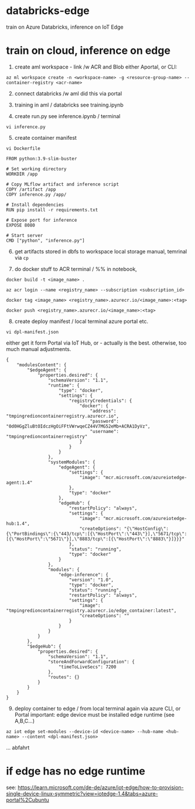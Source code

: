 # databricks-edge
train on Azure Databricks, inference on IoT Edge

# train on cloud, inference on edge

1. create aml workspace - link /w ACR and Blob
either Aportal, or CLI:

```
az ml workspace create -n <workspace-name> -g <resource-group-name> --container-registry <acr-name>
```

2. connect databricks /w aml
did this via portal 
 
3. training in aml / databricks
see training.ipynb

4. create run.py
see inference.ipynb / terminal 

```
vi inference.py
``` 

5. create container manifest

```
vi Dockerfile
```

```
FROM python:3.9-slim-buster

# Set working directory
WORKDIR /app

# Copy MLflow artifact and inference script
COPY /artifact /app
COPY inference.py /app/

# Install dependencies
RUN pip install -r requirements.txt

# Expose port for inference
EXPOSE 8080

# Start server
CMD ["python", "inference.py"]
```

6. get artifacts stored in dbfs to workspace local storage 
manual, temrinal via ```cp```

7. do docker stuff to ACR
terminal / %% in notebook, 

```
docker build -t <image_name> .
```

```
az acr login --name <registry_name> --subscription <subscription_id>
```

```
docker tag <image_name> <registry_name>.azurecr.io/<image_name>:<tag>
```

```
docker push <registry_name>.azurecr.io/<image_name>:<tag>
```

8. create deploy manifest / local terminal  azure portal etc.  

```
vi dpl-manifest.json
```

either get it form Portal via IoT Hub, or - actually is the best. otherwise, too much manual adjustments. 

```
{
    "modulesContent": {
        "$edgeAgent": {
            "properties.desired": {
                "schemaVersion": "1.1",
                "runtime": {
                    "type": "docker",
                    "settings": {
                        "registryCredentials": {
                            "docker": {
                                "address": "tmpingredioncontainerregistry.azurecr.io",
                                "password": "0d0HGgZluBtOIdczHgOiFFtVWrwqeCZ44V7MG52eMb+ACRA1DyVz",
                                "username": "tmpingredioncontainerregistry"
                            }
                        }
                    }
                },
                "systemModules": {
                    "edgeAgent": {
                        "settings": {
                            "image": "mcr.microsoft.com/azureiotedge-agent:1.4"
                        },
                        "type": "docker"
                    },
                    "edgeHub": {
                        "restartPolicy": "always",
                        "settings": {
                            "image": "mcr.microsoft.com/azureiotedge-hub:1.4",
                            "createOptions": "{\"HostConfig\":{\"PortBindings\":{\"443/tcp\":[{\"HostPort\":\"443\"}],\"5671/tcp\":[{\"HostPort\":\"5671\"}],\"8883/tcp\":[{\"HostPort\":\"8883\"}]}}}"
                        },
                        "status": "running",
                        "type": "docker"
                    }
                },
                "modules": {
                    "edge-inference": {
                        "version": "1.0",
                        "type": "docker",
                        "status": "running",
                        "restartPolicy": "always",
                        "settings": {
                            "image": "tmpingredioncontainerregistry.azurecr.io/edge_container:latest",
                            "createOptions": ""
                        }
                    }
                }
            }
        },
        "$edgeHub": {
            "properties.desired": {
                "schemaVersion": "1.1",
                "storeAndForwardConfiguration": {
                    "timeToLiveSecs": 7200
                },
                "routes": {}
            }
        }
    }
}
```

9. deploy container to edge / from local terminal again via azure CLI, or Portal
important: edge device must be installed edge runtime (see A,B,C...)

```
az iot edge set-modules --device-id <device-name> --hub-name <hub-name> --content <dpl-manifest.json>
```

... abfahrt 

# if edge has no edge runtime 
see: https://learn.microsoft.com/de-de/azure/iot-edge/how-to-provision-single-device-linux-symmetric?view=iotedge-1.4&tabs=azure-portal%2Cubuntu 

